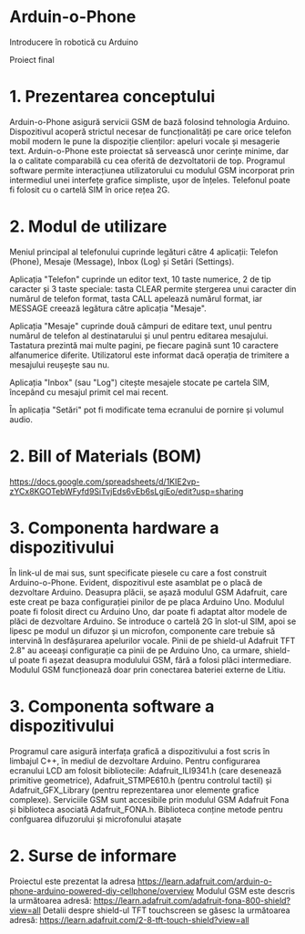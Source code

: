 # Arduin-o-Phone
Introducere în robotică cu Arduino

Proiect final
 
# 1. Prezentarea conceptului

Arduin-o-Phone asigură servicii GSM de bază folosind tehnologia Arduino. Dispozitivul acoperă strictul necesar de funcționalități pe care orice telefon mobil modern le pune la dispoziție clienților: apeluri vocale și mesagerie text. Arduin-o-Phone este proiectat să servească unor cerințe minime, dar la o calitate comparabilă cu cea oferită de dezvoltatorii de top. Programul software permite interacțiunea utilizatorului cu modulul GSM incorporat prin intermediul unei interfețe grafice simpliste, ușor de înțeles. Telefonul poate fi folosit cu o cartelă SIM în orice rețea 2G.

# 2. Modul de utilizare

Meniul principal al telefonului cuprinde legături către 4 aplicații: Telefon (Phone), Mesaje (Message), Inbox (Log) și Setări (Settings).

Aplicația "Telefon" cuprinde un editor text, 10 taste numerice, 2 de tip caracter și 3 taste speciale: tasta CLEAR permite ștergerea unui caracter din numărul de telefon format, tasta CALL apelează numărul format, iar MESSAGE creează legătura către aplicația "Mesaje".

Aplicația "Mesaje" cuprinde două câmpuri de editare text, unul pentru numărul de telefon al destinatarului și unul pentru editarea mesajului. Tastatura prezintă mai multe pagini, pe fiecare pagină sunt 10 caractere alfanumerice diferite. Utilizatorul este informat dacă operația de trimitere a mesajului reușește sau nu.

Aplicația "Inbox" (sau "Log") citește mesajele stocate pe cartela SIM, începând cu mesajul primit cel mai recent.

În aplicația "Setări" pot fi modificate tema ecranului de pornire și volumul audio.

# 2. Bill of Materials (BOM)

https://docs.google.com/spreadsheets/d/1KIE2vp-zYCx8KGOTebWFyfd9SiTvjEds6vEb6sLgiEo/edit?usp=sharing

# 3. Componenta hardware a dispozitivului

În link-ul de mai sus, sunt specificate piesele cu care a fost construit Arduino-o-Phone. Evident, dispozitivul este asamblat pe o placă de dezvoltare Arduino. Deasupra plăcii, se așază modulul GSM Adafruit, care este creat pe baza configurației pinilor de pe placa Arduino Uno. Modulul poate fi folosit direct cu Arduino Uno, dar poate fi adaptat altor modele de plăci de dezvoltare Arduino. Se introduce o cartelă 2G în slot-ul SIM, apoi se lipesc pe modul un difuzor și un microfon, componente care trebuie să intervină în desfășurarea apelurilor vocale. Pinii de pe shield-ul Adafruit TFT 2.8" au aceeași configurație ca pinii de pe Arduino Uno, ca urmare, shield-ul poate fi așezat deasupra modulului GSM, fără a folosi plăci intermediare. Modulul GSM funcționează doar prin conectarea bateriei externe de Litiu.

# 3. Componenta software a dispozitivului

Programul care asigură interfața grafică a dispozitivului a fost scris în limbajul C++, în mediul de dezvoltare Arduino. Pentru configurarea ecranului LCD am folosit bibliotecile: Adafruit_ILI9341.h (care desenează primitive geometrice), 
Adafruit_STMPE610.h (pentru controlul tactil)  și Adafruit_GFX_Library (pentru reprezentarea unor elemente grafice complexe). Serviciile GSM sunt accesibile prin modulul GSM Adafruit Fona și biblioteca asociată Adafruit_FONA.h. Biblioteca conține metode pentru confguarea difuzorului și microfonului atașate

# 2. Surse de informare

Proiectul este prezentat la adresa https://learn.adafruit.com/arduin-o-phone-arduino-powered-diy-cellphone/overview
Modulul GSM este descris la următoarea adresă: https://learn.adafruit.com/adafruit-fona-800-shield?view=all
Detalii despre shield-ul TFT touchscreen se găsesc la următoarea adresă: https://learn.adafruit.com/2-8-tft-touch-shield?view=all
